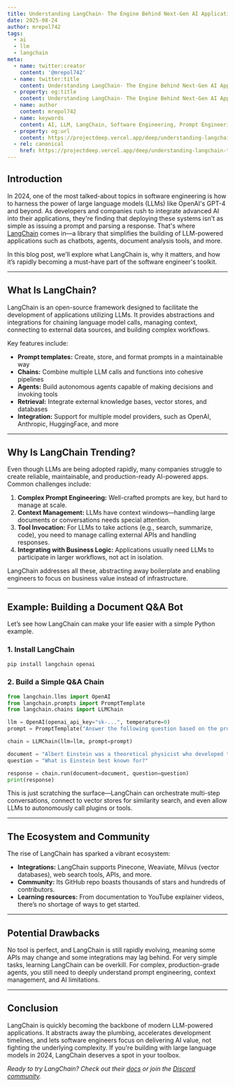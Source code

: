 ```yaml
---
title: Understanding LangChain- The Engine Behind Next-Gen AI Applications
date: 2025-08-24
author: mrepol742
tags:
  - ai
  - llm
  - langchain
meta:
  - name: twitter:creator
    content: '@mrepol742'
  - name: twitter:title
    content: Understanding LangChain- The Engine Behind Next-Gen AI Applications
  - property: og:title
    content: Understanding LangChain- The Engine Behind Next-Gen AI Applications
  - name: author
    content: mrepol742
  - name: keywords
    content: AI, LLM, LangChain, Software Engineering, Prompt Engineering, Python
  - property: og:url
    content: https://projectdeep.vercel.app/deep/understanding-langchain-the-engine-behind-nextgen-ai-applications/
  - rel: canonical
    href: https://projectdeep.vercel.app/deep/understanding-langchain-the-engine-behind-nextgen-ai-applications/
---
```


## Introduction

In 2024, one of the most talked-about topics in software engineering is how to harness the power of large language models (LLMs) like OpenAI's GPT-4 and beyond. As developers and companies rush to integrate advanced AI into their applications, they're finding that deploying these systems isn't as simple as issuing a prompt and parsing a response. That's where [LangChain](https://www.langchain.com/) comes in—a library that simplifies the building of LLM-powered applications such as chatbots, agents, document analysis tools, and more.

In this blog post, we’ll explore what LangChain is, why it matters, and how it’s rapidly becoming a must-have part of the software engineer's toolkit.

---

## What Is LangChain?

LangChain is an open-source framework designed to facilitate the development of applications utilizing LLMs. It provides abstractions and integrations for chaining language model calls, managing context, connecting to external data sources, and building complex workflows.

Key features include:

- **Prompt templates:** Create, store, and format prompts in a maintainable way
- **Chains:** Combine multiple LLM calls and functions into cohesive pipelines
- **Agents:** Build autonomous agents capable of making decisions and invoking tools
- **Retrieval:** Integrate external knowledge bases, vector stores, and databases
- **Integration:** Support for multiple model providers, such as OpenAI, Anthropic, HuggingFace, and more

---

## Why Is LangChain Trending?

Even though LLMs are being adopted rapidly, many companies struggle to create reliable, maintainable, and production-ready AI-powered apps. Common challenges include:

1. **Complex Prompt Engineering:** Well-crafted prompts are key, but hard to manage at scale.
2. **Context Management:** LLMs have context windows—handling large documents or conversations needs special attention.
3. **Tool Invocation:** For LLMs to take actions (e.g., search, summarize, code), you need to manage calling external APIs and handling responses.
4. **Integrating with Business Logic:** Applications usually need LLMs to participate in larger workflows, not act in isolation.

LangChain addresses all these, abstracting away boilerplate and enabling engineers to focus on business value instead of infrastructure.

---

## Example: Building a Document Q&A Bot

Let’s see how LangChain can make your life easier with a simple Python example.

### 1. Install LangChain

```bash
pip install langchain openai
```

### 2. Build a Simple Q&A Chain

```python
from langchain.llms import OpenAI
from langchain.prompts import PromptTemplate
from langchain.chains import LLMChain

llm = OpenAI(openai_api_key="sk-...", temperature=0)
prompt = PromptTemplate("Answer the following question based on the provided document: {document}\nQuestion: {question}")

chain = LLMChain(llm=llm, prompt=prompt)

document = "Albert Einstein was a theoretical physicist who developed the theory of relativity."
question = "What is Einstein best known for?"

response = chain.run(document=document, question=question)
print(response)
```

This is just scratching the surface—LangChain can orchestrate multi-step conversations, connect to vector stores for similarity search, and even allow LLMs to autonomously call plugins or tools.

---

## The Ecosystem and Community

The rise of LangChain has sparked a vibrant ecosystem:

- **Integrations:** LangChain supports Pinecone, Weaviate, Milvus (vector databases), web search tools, APIs, and more.
- **Community:** Its GitHub repo boasts thousands of stars and hundreds of contributors.
- **Learning resources:** From documentation to YouTube explainer videos, there’s no shortage of ways to get started.

---

## Potential Drawbacks

No tool is perfect, and LangChain is still rapidly evolving, meaning some APIs may change and some integrations may lag behind. For very simple tasks, learning LangChain can be overkill. For complex, production-grade agents, you still need to deeply understand prompt engineering, context management, and AI limitations.

---

## Conclusion

LangChain is quickly becoming the backbone of modern LLM-powered applications. It abstracts away the plumbing, accelerates development timelines, and lets software engineers focus on delivering AI value, not fighting the underlying complexity. If you're building with large language models in 2024, LangChain deserves a spot in your toolbox.

*Ready to try LangChain? Check out their [docs](https://python.langchain.com/docs/) or join the [Discord community](https://discord.gg/6adMQxSpJS).*
